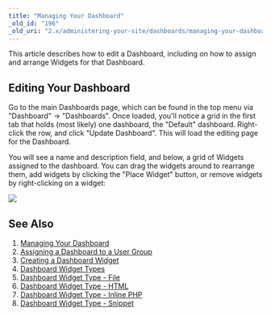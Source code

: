 ```yaml
---
title: "Managing Your Dashboard"
_old_id: "196"
_old_uri: "2.x/administering-your-site/dashboards/managing-your-dashboard"
---
```


This article describes how to edit a Dashboard, including on how to assign and arrange Widgets for that Dashboard.

## Editing Your Dashboard

Go to the main Dashboards page, which can be found in the top menu via "Dashboard" -> "Dashboards". Once loaded, you'll notice a grid in the first tab that holds (most likely) one dashboard, the "Default" dashboard. Right-click the row, and click "Update Dashboard". This will load the editing page for the Dashboard.

You will see a name and description field, and below, a grid of Widgets assigned to the dashboard. You can drag the widgets around to rearrange them, add widgets by clicking the "Place Widget" button, or remove widgets by right-clicking on a widget:

![](/download/attachments/35586558/dashboard-edit.png?version=1&modificationDate=1315431495000)

## See Also

1. [Managing Your Dashboard](building-sites/client-proofing/dashboards/managing)
2. [Assigning a Dashboard to a User Group](building-sites/client-proofing/dashboards/usergroups)
3. [Creating a Dashboard Widget](building-sites/client-proofing/dashboards/creating-a-widget)
4. [Dashboard Widget Types](building-sites/client-proofing/dashboards/widget-types)
  1. [Dashboard Widget Type - File](building-sites/client-proofing/dashboards/widget-types/file)
  2. [Dashboard Widget Type - HTML](building-sites/client-proofing/dashboards/widget-types/html)
  3. [Dashboard Widget Type - Inline PHP](building-sites/client-proofing/dashboards/widget-types/inline-php)
  4. [Dashboard Widget Type - Snippet](building-sites/client-proofing/dashboards/widget-types/snippet)